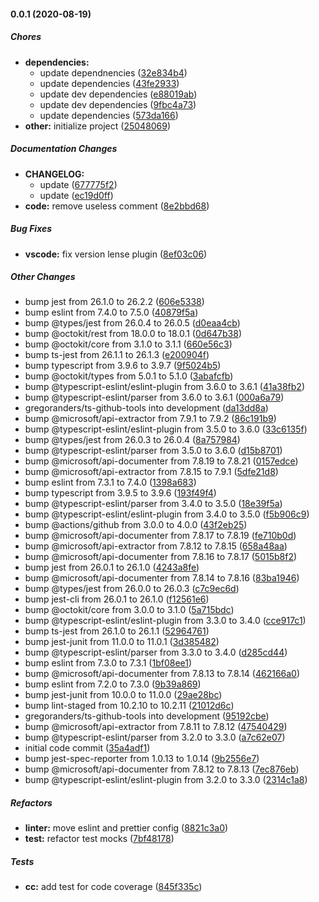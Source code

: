 #### 0.0.1 (2020-08-19)

##### Chores

- **dependencies:**
  - update dependnencies ([32e834b4](https://github.com/gregoranders/ts-github-tools/commit/32e834b4dc38551946952df4fafa1d8b8415126d))
  - update dependencies ([43fe2933](https://github.com/gregoranders/ts-github-tools/commit/43fe2933e025c6a060df20b4ddabefef77c7e131))
  - update dev dependencies ([e88019ab](https://github.com/gregoranders/ts-github-tools/commit/e88019abd889016ffb6135dabcc8424e6726891a))
  - update dev dependencies ([9fbc4a73](https://github.com/gregoranders/ts-github-tools/commit/9fbc4a73bea31fdc2c89509edb7aaa8b37e312e0))
  - update dependencies ([573da166](https://github.com/gregoranders/ts-github-tools/commit/573da166d15c0fbc051994bdc7f6d21cda65814d))
- **other:** initialize project ([25048069](https://github.com/gregoranders/ts-github-tools/commit/2504806901829a184e243950769df41807ae67ef))

##### Documentation Changes

- **CHANGELOG:**
  - update ([677775f2](https://github.com/gregoranders/ts-github-tools/commit/677775f222d32a3d38bba55afd88801fe7af6ab1))
  - update ([ec19d0ff](https://github.com/gregoranders/ts-github-tools/commit/ec19d0ff0c873d6fd1ed571c546fb45db1accf88))
- **code:** remove useless comment ([8e2bbd68](https://github.com/gregoranders/ts-github-tools/commit/8e2bbd68115d603f46d82ad73e5d15b68a9f6d6e))

##### Bug Fixes

- **vscode:** fix version lense plugin ([8ef03c06](https://github.com/gregoranders/ts-github-tools/commit/8ef03c0636c70bd3eedae562f3699f742734e674))

##### Other Changes

- bump jest from 26.1.0 to 26.2.2 ([606e5338](https://github.com/gregoranders/ts-github-tools/commit/606e533831fe5acecbd928a7f05cef8509dc2f23))
- bump eslint from 7.4.0 to 7.5.0 ([40879f5a](https://github.com/gregoranders/ts-github-tools/commit/40879f5aa1be2064fb6164921ffe876101dc2ffc))
- bump @types/jest from 26.0.4 to 26.0.5 ([d0eaa4cb](https://github.com/gregoranders/ts-github-tools/commit/d0eaa4cbaf376b85c1b126fb9ccf4c98b98ab538))
- bump @octokit/rest from 18.0.0 to 18.0.1 ([0d647b38](https://github.com/gregoranders/ts-github-tools/commit/0d647b38b3ee9fe6eca83fb6f40d0e0a33573cbb))
- bump @octokit/core from 3.1.0 to 3.1.1 ([660e56c3](https://github.com/gregoranders/ts-github-tools/commit/660e56c3045e408bfe92c016e648939d55c4cb5e))
- bump ts-jest from 26.1.1 to 26.1.3 ([e200904f](https://github.com/gregoranders/ts-github-tools/commit/e200904ff71bf975394349ceddb4120ca221eac8))
- bump typescript from 3.9.6 to 3.9.7 ([9f5024b5](https://github.com/gregoranders/ts-github-tools/commit/9f5024b58b10ca552bad4b806697bf4b33eb0929))
- bump @octokit/types from 5.0.1 to 5.1.0 ([3abafcfb](https://github.com/gregoranders/ts-github-tools/commit/3abafcfb74ae501fbfadaaf8a30dd1321fe07be9))
- bump @typescript-eslint/eslint-plugin from 3.6.0 to 3.6.1 ([41a38fb2](https://github.com/gregoranders/ts-github-tools/commit/41a38fb214231091df0785ddb158226a6ec356a3))
- bump @typescript-eslint/parser from 3.6.0 to 3.6.1 ([000a6a79](https://github.com/gregoranders/ts-github-tools/commit/000a6a796f315a16aa638c7b6112b0cf16308433))
- gregoranders/ts-github-tools into development ([da13dd8a](https://github.com/gregoranders/ts-github-tools/commit/da13dd8a7278d17a01480695722000b3a6c51dfb))
- bump @microsoft/api-extractor from 7.9.1 to 7.9.2 ([86c191b9](https://github.com/gregoranders/ts-github-tools/commit/86c191b92055f5176ac7363d80f45c295cbf3b87))
- bump @typescript-eslint/eslint-plugin from 3.5.0 to 3.6.0 ([33c6135f](https://github.com/gregoranders/ts-github-tools/commit/33c6135f238d1e5f91328242fdf4477aaf288035))
- bump @types/jest from 26.0.3 to 26.0.4 ([8a757984](https://github.com/gregoranders/ts-github-tools/commit/8a757984d42f0b5a8e13c486ea90077c19b47faf))
- bump @typescript-eslint/parser from 3.5.0 to 3.6.0 ([d15b8701](https://github.com/gregoranders/ts-github-tools/commit/d15b87010bc386e77c9232a4c516d78aa3e21bb5))
- bump @microsoft/api-documenter from 7.8.19 to 7.8.21 ([0157edce](https://github.com/gregoranders/ts-github-tools/commit/0157edce2c4522b751aafc949ded1bb699172d1f))
- bump @microsoft/api-extractor from 7.8.15 to 7.9.1 ([5dfe21d8](https://github.com/gregoranders/ts-github-tools/commit/5dfe21d89c3aefd680e32f5b5aea2314fdc840c3))
- bump eslint from 7.3.1 to 7.4.0 ([1398a683](https://github.com/gregoranders/ts-github-tools/commit/1398a6837289a615a672df8eaec6b21709c860f0))
- bump typescript from 3.9.5 to 3.9.6 ([193f49f4](https://github.com/gregoranders/ts-github-tools/commit/193f49f4e0d3fd89d2d06a44280801224b3e45d4))
- bump @typescript-eslint/parser from 3.4.0 to 3.5.0 ([18e39f5a](https://github.com/gregoranders/ts-github-tools/commit/18e39f5a92428260e634005a57210d4a8ec9f040))
- bump @typescript-eslint/eslint-plugin from 3.4.0 to 3.5.0 ([f5b906c9](https://github.com/gregoranders/ts-github-tools/commit/f5b906c9d8b22921f9dcae993dc95972f7bb206b))
- bump @actions/github from 3.0.0 to 4.0.0 ([43f2eb25](https://github.com/gregoranders/ts-github-tools/commit/43f2eb25cf3de85b0cf74e39a04e748e72ff563b))
- bump @microsoft/api-documenter from 7.8.17 to 7.8.19 ([fe710b0d](https://github.com/gregoranders/ts-github-tools/commit/fe710b0d3d2cca15add4e3b872d49293fd4036dc))
- bump @microsoft/api-extractor from 7.8.12 to 7.8.15 ([658a48aa](https://github.com/gregoranders/ts-github-tools/commit/658a48aad33c5f050ff12ceb2104d6f85178bbc3))
- bump @microsoft/api-documenter from 7.8.16 to 7.8.17 ([5015b8f2](https://github.com/gregoranders/ts-github-tools/commit/5015b8f2c289fa6afc025093fea530491738448e))
- bump jest from 26.0.1 to 26.1.0 ([4243a8fe](https://github.com/gregoranders/ts-github-tools/commit/4243a8fedfe288a1645098b8e58651b72fe2b135))
- bump @microsoft/api-documenter from 7.8.14 to 7.8.16 ([83ba1946](https://github.com/gregoranders/ts-github-tools/commit/83ba1946c1ae22308b014c723fd863ae62ca3441))
- bump @types/jest from 26.0.0 to 26.0.3 ([c7c9ec6d](https://github.com/gregoranders/ts-github-tools/commit/c7c9ec6d6f19d64d2fde12259967bcf36b2091c7))
- bump jest-cli from 26.0.1 to 26.1.0 ([f12561e6](https://github.com/gregoranders/ts-github-tools/commit/f12561e6dbeab4ca0b6442173aa97432f744bf3d))
- bump @octokit/core from 3.0.0 to 3.1.0 ([5a715bdc](https://github.com/gregoranders/ts-github-tools/commit/5a715bdc3647b6bccdac23509f7eae73b0fdca4d))
- bump @typescript-eslint/eslint-plugin from 3.3.0 to 3.4.0 ([cce917c1](https://github.com/gregoranders/ts-github-tools/commit/cce917c16eafe830bdd3c83990485891227b4ceb))
- bump ts-jest from 26.1.0 to 26.1.1 ([52964761](https://github.com/gregoranders/ts-github-tools/commit/52964761681ccb450951253869612744ef825774))
- bump jest-junit from 11.0.0 to 11.0.1 ([3d385482](https://github.com/gregoranders/ts-github-tools/commit/3d385482cb82e5fc968d7de08e0ee8e98b5e1e6e))
- bump @typescript-eslint/parser from 3.3.0 to 3.4.0 ([d285cd44](https://github.com/gregoranders/ts-github-tools/commit/d285cd4499066c48d172266d5c2f721a9f7a4041))
- bump eslint from 7.3.0 to 7.3.1 ([1bf08ee1](https://github.com/gregoranders/ts-github-tools/commit/1bf08ee121aeabbb8538791ca8353aa2baef3bf2))
- bump @microsoft/api-documenter from 7.8.13 to 7.8.14 ([462166a0](https://github.com/gregoranders/ts-github-tools/commit/462166a004fe5a71fa9a479798d90f4fcb9b5d80))
- bump eslint from 7.2.0 to 7.3.0 ([9b39a869](https://github.com/gregoranders/ts-github-tools/commit/9b39a86932d449f42edadf959a264126902cf1c6))
- bump jest-junit from 10.0.0 to 11.0.0 ([29ae28bc](https://github.com/gregoranders/ts-github-tools/commit/29ae28bc500b31f1abe34fb5a5e66ab5f3c9403f))
- bump lint-staged from 10.2.10 to 10.2.11 ([21012d6c](https://github.com/gregoranders/ts-github-tools/commit/21012d6caf606edb8b0ae56a616ed6a0230b836d))
- gregoranders/ts-github-tools into development ([95192cbe](https://github.com/gregoranders/ts-github-tools/commit/95192cbed10c3e11a34924a0efe2f346e47444fe))
- bump @microsoft/api-extractor from 7.8.11 to 7.8.12 ([47540429](https://github.com/gregoranders/ts-github-tools/commit/47540429a8d7b263394db5af75d6ad86e5b684c2))
- bump @typescript-eslint/parser from 3.2.0 to 3.3.0 ([a7c62e07](https://github.com/gregoranders/ts-github-tools/commit/a7c62e07733e5d38f90933d3ead8ffa664ac8a3a))
- initial code commit ([35a4adf1](https://github.com/gregoranders/ts-github-tools/commit/35a4adf1b7debbbb2dcc9b5e6945e6bf353f6538))
- bump jest-spec-reporter from 1.0.13 to 1.0.14 ([9b2556e7](https://github.com/gregoranders/ts-github-tools/commit/9b2556e7434822f497546731c64a0b4c17558fc4))
- bump @microsoft/api-documenter from 7.8.12 to 7.8.13 ([7ec876eb](https://github.com/gregoranders/ts-github-tools/commit/7ec876eb0ad67726ffe05b3c50589f76cac0ec4c))
- bump @typescript-eslint/eslint-plugin from 3.2.0 to 3.3.0 ([2314c1a8](https://github.com/gregoranders/ts-github-tools/commit/2314c1a8c1ef6a4a26aff4f7b6a76b0d424511d7))

##### Refactors

- **linter:** move eslint and prettier config ([8821c3a0](https://github.com/gregoranders/ts-github-tools/commit/8821c3a0fd6eeaa3def8e11d7f174966cce6d6d8))
- **test:** refactor test mocks ([7bf48178](https://github.com/gregoranders/ts-github-tools/commit/7bf48178a0ccaa4223ee84dd7bd0d8dcf32c651f))

##### Tests

- **cc:** add test for code coverage ([845f335c](https://github.com/gregoranders/ts-github-tools/commit/845f335c96f9a185bfd2180b797c46cd40f5b030))

